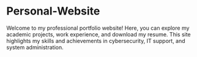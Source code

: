 # Personal-Website
Welcome to my professional portfolio website! Here, you can explore my academic projects, work experience, and download my resume. This site highlights my skills and achievements in cybersecurity, IT support, and system administration.

